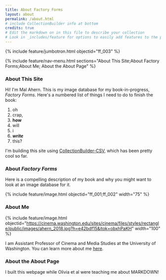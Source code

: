 ```yaml
---
title: About Factory Forms
layout: about
permalink: /about.html
# include CollectionBuilder info at bottom
credits: true
# Edit the markdown on in this file to describe your collection
# Look in _includes/feature for options to easily add features to the page
---
```


{% include feature/jumbotron.html objectid="ff_003" %} 

{% include feature/nav-menu.html sections="About This Site;About Factory Forms;About Me; About the About Page" %}

### About This Site

Hi! I'm Mal Ahern. This is my image database for my book-in-progress, *Factory Forms*. Here's a numbered list of things I need to do to finish the book:

1. oh
2. crap,
3. **how** 
4. will
5. i 
6. ***write***
7. this?

I'm building this site using [CollectionBuilder-CSV](https://github.com/CollectionBuilder/collectionbuilder-csv), which has been pretty cool so far.

### About *Factory Forms*

Here is a compelling description of my book and why you might want to look at an image database for it. 

{% include feature/image.html objectid="ff_001;ff_002" width="75" %}


### About Me

{% include feature/image.html objectid="https://cinema.washington.edu/sites/cinema/files/styles/rectangle/public/images/ahern_2018.jpg?h=e42bdf15&itok=obxhPaKH" width="100" %} 

I am Assistant Professor of Cinema and Media Studies at the University of Washington. You can learn more about me [here](https://cinema.washington.edu/people/mal-ahern). 

### About the About Page

I built this webpage while Olivia et al were teaching me about MARKDOWN!



